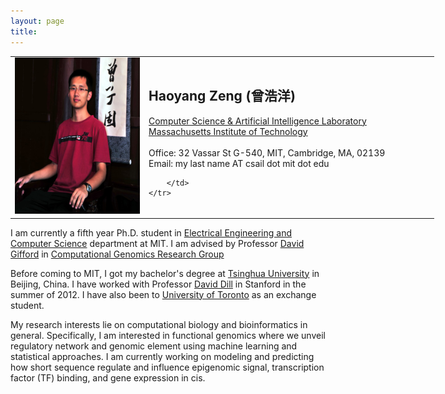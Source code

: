```yaml
---
layout: page
title: 
---
```


<table style="width: 900px" class="style1" align="center">
	<tr>
	<td width="200" align="left">
<img src="images/photo.jpg" width="240" height="250"></td>	<td width="450"> <h2>Haoyang Zeng (曾浩洋) </h2>
		<a href="http://www.csail.mit.edu/">Computer Science & Artificial Intelligence Laboratory </a><br />
		<a href="http://www.mit.edu/">Massachusetts Institute of Technology</a><br /><br/>
		Office: 32 Vassar St G-540, MIT, Cambridge, MA, 02139<br/>
		Email: my last name AT csail dot mit dot edu

		</td>
	</tr>
</table>



I am currently a fifth year Ph.D. student in [Electrical Engineering and Computer Science](https://www.eecs.mit.edu/) department at MIT. I am advised by Professor [David Gifford](http://www.psrg.lcs.mit.edu/~gifford/) in [Computational Genomics Research Group](http://cgs.csail.mit.edu/)

Before coming to MIT, I got my bachelor's degree at [Tsinghua University](http://www.tsinghua.edu.cn/publish/newthuen/index.html) in Beijing, China. I have worked with Professor [David Dill](https://profiles.stanford.edu/david-dill) in Stanford in the summer of 2012. I have also been to [University of Toronto](http://www.utoronto.ca/) as an exchange student.

My research interests lie on computational biology and bioinformatics in general. Specifically, I am interested in functional genomics where we unveil regulatory network and genomic element using machine learning and statistical approaches. I am currently working on modeling and predicting how short sequence regulate and influence epigenomic signal, transcription factor (TF) binding, and gene expression in cis.
